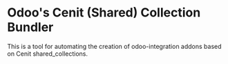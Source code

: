 # Odoo's Cenit (Shared) Collection Bundler

This is a tool for automating the creation of odoo-integration addons based on
Cenit shared_collections.
